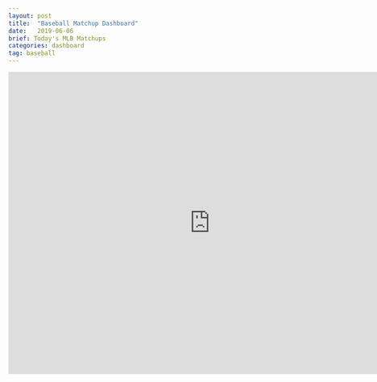 ```yaml
---
layout: post
title:  "Baseball Matchup Dashboard"
date:   2019-06-06
brief: Today's MLB Matchups
categories: dashboard
tag: baseball
---
```


<iframe width="800" height="600" src="https://app.powerbi.com/view?r=eyJrIjoiNjNiZDQzN2ItNTQwOC00ODhhLWEwOTEtODlkZjdhMmFkNDRkIiwidCI6IjkzYmZlYjAyLTc2N2UtNDA3Zi1iYTVjLTUwODNjMDU0YTE5MSIsImMiOjN9" frameborder="0" allowFullScreen="true"></iframe>

